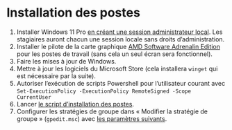 # Installation des postes

1. Installer Windows 11 Pro [en créant une session administrateur local](https://github.com/at2f/regler_problemes#installer-windows-sans-compte-microsoft). Les stagiaires auront chacun une session locale sans droits d’administration.
2. Installer le pilote de la carte graphique [AMD Software Adrenalin Edition](https://www.amd.com/fr/support) pour les postes de travail (sans cela un seul écran sera fonctionnel).
3. Faire les mises à jour de Windows.
4. Mettre à jour les logiciels du Microsoft Store (cela installera `winget` qui est nécessaire par la suite).
5. Autoriser l’exécution de scripts Powershell pour l’utilisateur courant avec `Set-ExecutionPolicy -ExecutionPolicy RemoteSigned -Scope CurrentUser`
6. Lancer [le script d’installation des postes](https://github.com/at2f/config/blob/main/e-formation/script_installation_postes_e-formation.ps1).
7. Configurer les stratégies de groupe dans « Modifier la stratégie de groupe » (`gpedit.msc`) avec [les paramètres suivants](https://github.com/at2f/config/blob/main/e-formation/Param%C3%A8tres%20de%20strat%C3%A9gie%20de%20groupe.md).
